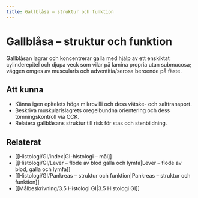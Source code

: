 ```yaml
---
title: Gallblåsa – struktur och funktion
---
```


# Gallblåsa – struktur och funktion

Gallblåsan lagrar och koncentrerar galla med hjälp av ett enskiktat cylinderepitel och djupa veck som vilar på lamina propria utan submucosa; väggen omges av muscularis och adventitia/serosa beroende på fäste.

## Att kunna
- Känna igen epitelets höga mikrovilli och dess vätske- och salttransport.
- Beskriva muskularislagrets oregelbundna orientering och dess tömningskontroll via CCK.
- Relatera gallblåsans struktur till risk för stas och stenbildning.

## Relaterat
- [[Histologi/GI/index|GI-histologi – mål]]
- [[Histologi/GI/Lever – flöde av blod galla och lymfa|Lever – flöde av blod, galla och lymfa]]
- [[Histologi/GI/Pankreas – struktur och funktion|Pankreas – struktur och funktion]]
- [[Målbeskrivning/3.5 Histologi GI|3.5 Histologi GI]]
